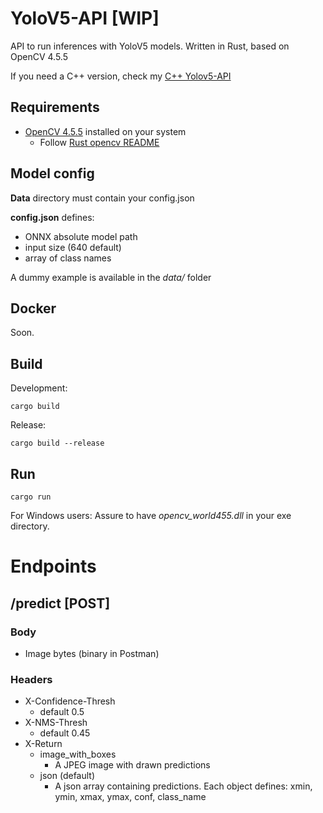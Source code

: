 # YoloV5-API [WIP]

API to run inferences with YoloV5 models. Written in Rust, based on OpenCV 4.5.5

If you need a C++ version, check my [C++ Yolov5-API](https://github.com/masc-it/yolov5-api-cpp)

## Requirements

- [OpenCV 4.5.5](https://github.com/opencv/opencv/releases/tag/4.5.5) installed on your system
  - Follow [Rust opencv README](https://github.com/twistedfall/opencv-rust)

## Model config

**Data** directory must contain your config.json

**config.json** defines:
- ONNX absolute model path
- input size (640 default)
- array of class names

A dummy example is available in the _data/_ folder


## Docker

Soon.

## Build

Development:

    cargo build

Release:

    cargo build --release

## Run

    cargo run

For Windows users: Assure to have _opencv_world455.dll_ in your exe directory.

# Endpoints

## /predict [POST]

### Body
- Image bytes (binary in Postman)

### Headers
- X-Confidence-Thresh
  - default 0.5
- X-NMS-Thresh
  - default 0.45
- X-Return
  - image_with_boxes
    - A JPEG image with drawn predictions
  - json (default)
    - A json array containing predictions. Each object defines: xmin, ymin, xmax, ymax, conf, class_name